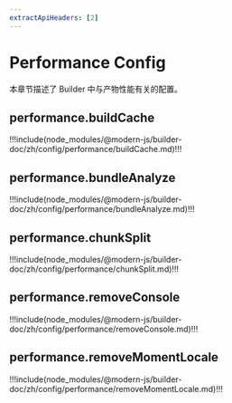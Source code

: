 ```yaml
---
extractApiHeaders: [2]
---
```


# Performance Config

本章节描述了 Builder 中与产物性能有关的配置。

## performance.buildCache

!!!include(node_modules/@modern-js/builder-doc/zh/config/performance/buildCache.md)!!!

## performance.bundleAnalyze

!!!include(node_modules/@modern-js/builder-doc/zh/config/performance/bundleAnalyze.md)!!!

## performance.chunkSplit

!!!include(node_modules/@modern-js/builder-doc/zh/config/performance/chunkSplit.md)!!!

## performance.removeConsole

!!!include(node_modules/@modern-js/builder-doc/zh/config/performance/removeConsole.md)!!!

## performance.removeMomentLocale

!!!include(node_modules/@modern-js/builder-doc/zh/config/performance/removeMomentLocale.md)!!!
